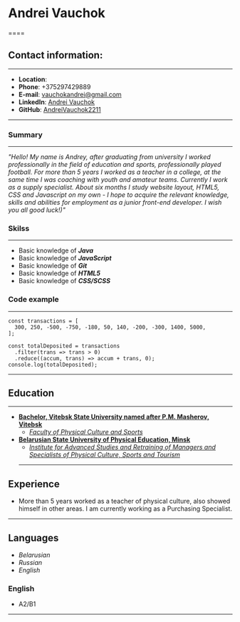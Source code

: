 # **Andrei Vauchok**

====

## **Contact information**:

---

- **Location**:
- **Phone**: +375297429889
- **E-mail**: vauchokandrei@gmail.com
- **LinkedIn**: [Andrei Vauchok](https://www.linkedin.com/in/andrei-vauchok-961913115/)
- **GitHub**: [AndreiVauchok2211](https://github.com/AndreiVauchok2211)

---

### **Summary**

---

_"Hello! My name is Andrey, after graduating from university I worked professionally in the field of education and sports, professionally played football. For more than 5 years I worked as a teacher in a college, at the same time I was coaching with youth and amateur teams. Currently I work as a supply specialist. About six months I study website layout, HTML5, CSS and Javascript on my own - I hope to acquire the relevant knowledge, skills and abilities for employment as a junior front-end developer. I wish you all good luck!)"_

### **Skilss**

---

- Basic knowledge of **_Java_**
- Basic knowledge of **_JavaScript_**
- Basic knowledge of **_Git_**
- Basic knowledge of **_HTML5_**
- Basic knowledge of **_CSS/SCSS_**

### **Code example**

---

```
const transactions = [
  300, 250, -500, -750, -180, 50, 140, -200, -300, 1400, 5000,
];

const totalDeposited = transactions
  .filter(trans => trans > 0)
  .reduce((accum, trans) => accum + trans, 0);
console.log(totalDeposited);
```

---

## **Education**

---

- **[Bachelor, Vitebsk State University named after P.M. Masherov, Vitebsk](https://vsu.by/en)**
  - _[Faculty of Physical Culture and Sports](https://vsu.by/en/university/faculties/faculty-of-physical-culture-and-sports.html)_
- **[Belarusian State University of Physical Education, Minsk](http://ippkbgufk.edu.by/)**
  - _[Institute for Advanced Studies and Retraining of Managers and Specialists of Physical Culture, Sports and Tourism](http://ippkbgufk.edu.by/)_
  ***

## **Experience**

- More than 5 years worked as a teacher of physical culture, also showed himself in other areas. I am currently working as a Purchasing Specialist.

---

## **Languages**

- _Belarusian_
- _Russian_
- _English_

### **English**

- A2/B1

---
